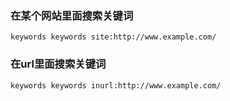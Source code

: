 ### 在某个网站里面搜索关键词
```
keywords keywords site:http://www.example.com/
```

### 在url里面搜索关键词
```
keywords keywords inurl:http://www.example.com/
```